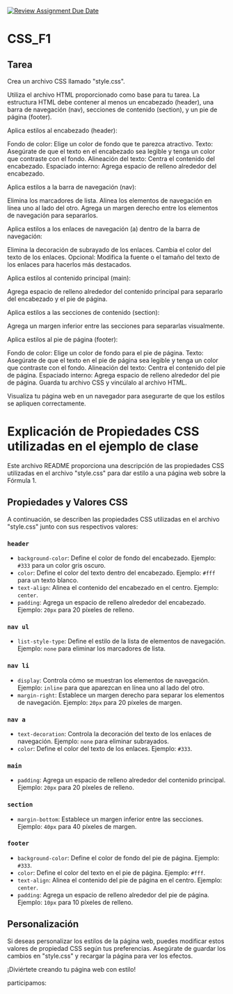 [![Review Assignment Due Date](https://classroom.github.com/assets/deadline-readme-button-24ddc0f5d75046c5622901739e7c5dd533143b0c8e959d652212380cedb1ea36.svg)](https://classroom.github.com/a/uXGJzV1j)
# CSS_F1

## Tarea 
  Crea un archivo CSS llamado "style.css".

  Utiliza el archivo HTML proporcionado como base para tu tarea. La estructura HTML debe contener al menos un encabezado (header), una barra de navegación (nav), secciones de contenido (section), y un pie de página (footer).

  Aplica estilos al encabezado (header):

  Fondo de color: Elige un color de fondo que te parezca atractivo.
  Texto: Asegúrate de que el texto en el encabezado sea legible y tenga un color que contraste con el fondo.
  Alineación del texto: Centra el contenido del encabezado.
  Espaciado interno: Agrega espacio de relleno alrededor del encabezado.
  
  Aplica estilos a la barra de navegación (nav):

  Elimina los marcadores de lista.
  Alinea los elementos de navegación en línea uno al lado del otro.
  Agrega un margen derecho entre los elementos de navegación para separarlos.
  
  Aplica estilos a los enlaces de navegación (a) dentro de la barra de navegación:

  Elimina la decoración de subrayado de los enlaces.
  Cambia el color del texto de los enlaces.
  Opcional: Modifica la fuente o el tamaño del texto de los enlaces para hacerlos más destacados.
  
  Aplica estilos al contenido principal (main):

  Agrega espacio de relleno alrededor del contenido principal para separarlo del encabezado y el pie de página.

  Aplica estilos a las secciones de contenido (section):

  Agrega un margen inferior entre las secciones para separarlas visualmente.
  
  Aplica estilos al pie de página (footer):

  Fondo de color: Elige un color de fondo para el pie de página.
  Texto: Asegúrate de que el texto en el pie de página sea legible y tenga un color que contraste con el fondo.
  Alineación del texto: Centra el contenido del pie de página.
  Espaciado interno: Agrega espacio de relleno alrededor del pie de página.
  Guarda tu archivo CSS y vincúlalo al archivo HTML.
  
  Visualiza tu página web en un navegador para asegurarte de que los estilos se apliquen correctamente.


# Explicación de Propiedades CSS utilizadas en el ejemplo de clase

Este archivo README proporciona una descripción de las propiedades CSS utilizadas en el archivo "style.css" para dar estilo a una página web sobre la Fórmula 1.

## Propiedades y Valores CSS

A continuación, se describen las propiedades CSS utilizadas en el archivo "style.css" junto con sus respectivos valores:

### `header`

- `background-color`: Define el color de fondo del encabezado. Ejemplo: `#333` para un color gris oscuro.
- `color`: Define el color del texto dentro del encabezado. Ejemplo: `#fff` para un texto blanco.
- `text-align`: Alinea el contenido del encabezado en el centro. Ejemplo: `center`.
- `padding`: Agrega un espacio de relleno alrededor del encabezado. Ejemplo: `20px` para 20 píxeles de relleno.

### `nav ul`

- `list-style-type`: Define el estilo de la lista de elementos de navegación. Ejemplo: `none` para eliminar los marcadores de lista.

### `nav li`

- `display`: Controla cómo se muestran los elementos de navegación. Ejemplo: `inline` para que aparezcan en línea uno al lado del otro.
- `margin-right`: Establece un margen derecho para separar los elementos de navegación. Ejemplo: `20px` para 20 píxeles de margen.

### `nav a`

- `text-decoration`: Controla la decoración del texto de los enlaces de navegación. Ejemplo: `none` para eliminar subrayados.
- `color`: Define el color del texto de los enlaces. Ejemplo: `#333`.

### `main`

- `padding`: Agrega un espacio de relleno alrededor del contenido principal. Ejemplo: `20px` para 20 píxeles de relleno.

### `section`

- `margin-bottom`: Establece un margen inferior entre las secciones. Ejemplo: `40px` para 40 píxeles de margen.

### `footer`

- `background-color`: Define el color de fondo del pie de página. Ejemplo: `#333`.
- `color`: Define el color del texto en el pie de página. Ejemplo: `#fff`.
- `text-align`: Alinea el contenido del pie de página en el centro. Ejemplo: `center`.
- `padding`: Agrega un espacio de relleno alrededor del pie de página. Ejemplo: `10px` para 10 píxeles de relleno.

## Personalización

Si deseas personalizar los estilos de la página web, puedes modificar estos valores de propiedad CSS según tus preferencias. Asegúrate de guardar los cambios en "style.css" y recargar la página para ver los efectos.

¡Diviértete creando tu página web con estilo!


participamos: 
